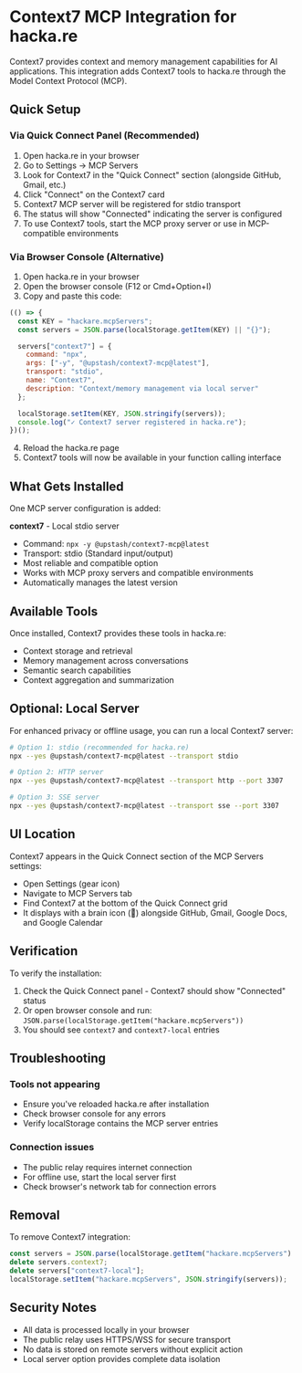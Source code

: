 # Context7 MCP Integration for hacka.re

Context7 provides context and memory management capabilities for AI applications. This integration adds Context7 tools to hacka.re through the Model Context Protocol (MCP).

## Quick Setup

### Via Quick Connect Panel (Recommended)

1. Open hacka.re in your browser
2. Go to Settings → MCP Servers
3. Look for Context7 in the "Quick Connect" section (alongside GitHub, Gmail, etc.)
4. Click "Connect" on the Context7 card
5. Context7 MCP server will be registered for stdio transport
6. The status will show "Connected" indicating the server is configured
7. To use Context7 tools, start the MCP proxy server or use in MCP-compatible environments

### Via Browser Console (Alternative)

1. Open hacka.re in your browser
2. Open the browser console (F12 or Cmd+Option+I)
3. Copy and paste this code:

```javascript
(() => {
  const KEY = "hackare.mcpServers";
  const servers = JSON.parse(localStorage.getItem(KEY) || "{}");

  servers["context7"] = {
    command: "npx",
    args: ["-y", "@upstash/context7-mcp@latest"],
    transport: "stdio",
    name: "Context7",
    description: "Context/memory management via local server"
  };

  localStorage.setItem(KEY, JSON.stringify(servers));
  console.log("✓ Context7 server registered in hacka.re");
})();
```

4. Reload the hacka.re page
5. Context7 tools will now be available in your function calling interface

## What Gets Installed

One MCP server configuration is added:

**context7** - Local stdio server
- Command: `npx -y @upstash/context7-mcp@latest`
- Transport: stdio (Standard input/output)
- Most reliable and compatible option
- Works with MCP proxy servers and compatible environments
- Automatically manages the latest version

## Available Tools

Once installed, Context7 provides these tools in hacka.re:

- Context storage and retrieval
- Memory management across conversations
- Semantic search capabilities
- Context aggregation and summarization

## Optional: Local Server

For enhanced privacy or offline usage, you can run a local Context7 server:

```bash
# Option 1: stdio (recommended for hacka.re)
npx --yes @upstash/context7-mcp@latest --transport stdio

# Option 2: HTTP server
npx --yes @upstash/context7-mcp@latest --transport http --port 3307

# Option 3: SSE server
npx --yes @upstash/context7-mcp@latest --transport sse --port 3307
```

## UI Location

Context7 appears in the Quick Connect section of the MCP Servers settings:
- Open Settings (gear icon)
- Navigate to MCP Servers tab
- Find Context7 at the bottom of the Quick Connect grid
- It displays with a brain icon (🧠) alongside GitHub, Gmail, Google Docs, and Google Calendar

## Verification

To verify the installation:

1. Check the Quick Connect panel - Context7 should show "Connected" status
2. Or open browser console and run: `JSON.parse(localStorage.getItem("hackare.mcpServers"))`
3. You should see `context7` and `context7-local` entries

## Troubleshooting

### Tools not appearing
- Ensure you've reloaded hacka.re after installation
- Check browser console for any errors
- Verify localStorage contains the MCP server entries

### Connection issues
- The public relay requires internet connection
- For offline use, start the local server first
- Check browser's network tab for connection errors

## Removal

To remove Context7 integration:

```javascript
const servers = JSON.parse(localStorage.getItem("hackare.mcpServers") || "{}");
delete servers.context7;
delete servers["context7-local"];
localStorage.setItem("hackare.mcpServers", JSON.stringify(servers));
```

## Security Notes

- All data is processed locally in your browser
- The public relay uses HTTPS/WSS for secure transport
- No data is stored on remote servers without explicit action
- Local server option provides complete data isolation